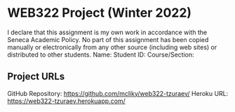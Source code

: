 # WEB322 Project (Winter 2022)

I declare that this assignment is my own work in accordance with
the Seneca Academic Policy. No part of this assignment has been
copied manually or electronically from any other source
(including web sites) or distributed to other students.
Name:
Student ID:
Course/Section:

## Project URLs

GitHub Repository: https://github.com/mcliky/web322-tzuraev/
Heroku URL: https://web322-tzuraev.herokuapp.com/
